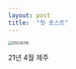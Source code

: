 ```yaml
---
layout: post
title:  "첫 포스트"
---
```


<img src="../images/2022-09-22-first/DSC00116.JPG" alt="DSC00116" style="zoom:50%;" />



21년 4월 제주
